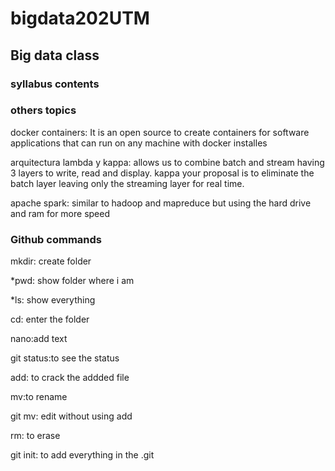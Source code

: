 # bigdata202UTM

## Big data class

### syllabus contents 


### others topics 
docker containers: It is an open source to create containers for software applications that can run on any machine with docker installes

arquitectura lambda y kappa: allows us to combine batch and stream having 3 layers to write, read and display. kappa your proposal is to eliminate the batch layer leaving only the streaming layer for real time.

apache spark: similar to hadoop and mapreduce but using the hard drive and ram for more speed




### Github commands
mkdir: create folder

*pwd: show folder where i am

*ls: show everything

cd: enter the folder

nano:add text

git status:to see the status

add: to crack the addded file

mv:to rename

git mv: edit without using add

rm: to erase

git init: to add everything in the .git

